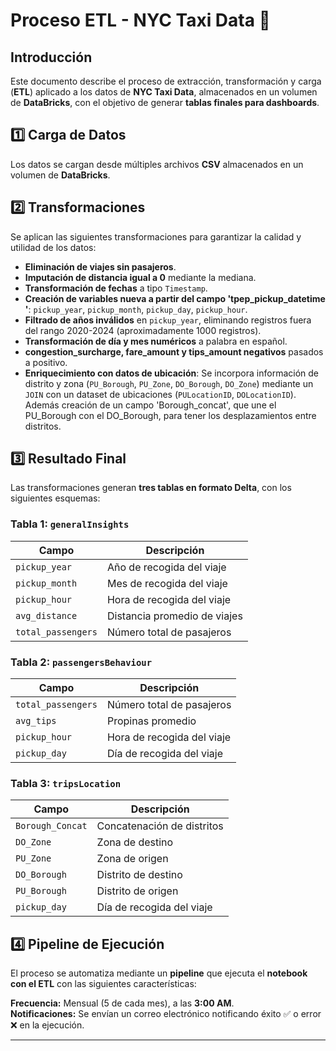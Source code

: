 # Proceso ETL - NYC Taxi Data 🚖  

##  Introducción  

Este documento describe el proceso de extracción, transformación y carga (**ETL**) aplicado a los datos de **NYC Taxi Data**, almacenados en un volumen de **DataBricks**, con el objetivo de generar **tablas finales para dashboards**.  

## 1️⃣ Carga de Datos  

Los datos se cargan desde múltiples archivos **CSV** almacenados en un volumen de **DataBricks**.  

## 2️⃣ Transformaciones  

Se aplican las siguientes transformaciones para garantizar la calidad y utilidad de los datos:  

- **Eliminación de viajes sin pasajeros**.  
- **Imputación de distancia igual a 0** mediante la mediana.  
- **Transformación de fechas** a tipo `Timestamp`.  
- **Creación de variables nueva a partir del campo 'tpep_pickup_datetime
'**: `pickup_year`, `pickup_month`, `pickup_day`, `pickup_hour`.  
- **Filtrado de años inválidos** en `pickup_year`, eliminando registros fuera del rango 2020-2024 (aproximadamente 1000 registros).  
- **Transformación de día y mes numéricos** a palabra en español.  
- **congestion_surcharge, fare_amount y tips_amount negativos** pasados a positivo.  
- **Enriquecimiento con datos de ubicación**: Se incorpora información de distrito y zona (`PU_Borough`, `PU_Zone`, `DO_Borough`, `DO_Zone`) mediante un `JOIN` con un dataset de ubicaciones (`PULocationID`, `DOLocationID`). Además creación de un campo 'Borough_concat', que une el PU_Borough con el DO_Borough, para tener los desplazamientos entre distritos.  

## 3️⃣ Resultado Final   

Las transformaciones generan **tres tablas en formato Delta**, con los siguientes esquemas:  

### Tabla 1: `generalInsights`  
| Campo | Descripción |  
|-----------------|--------------------------------------|  
| `pickup_year`   | Año de recogida del viaje  |  
| `pickup_month`  | Mes de recogida del viaje  |  
| `pickup_hour`   | Hora de recogida del viaje  |  
| `avg_distance`  | Distancia promedio de viajes  |  
| `total_passengers` | Número total de pasajeros  |  

### Tabla 2: `passengersBehaviour`  
| Campo | Descripción |  
|-----------------|--------------------------------------|  
| `total_passengers` | Número total de pasajeros  |  
| `avg_tips`      | Propinas promedio  |  
| `pickup_hour`   | Hora de recogida del viaje  |  
| `pickup_day`    | Día de recogida del viaje  |  

### Tabla 3: `tripsLocation`  
| Campo | Descripción |  
|-----------------|--------------------------------------|  
| `Borough_Concat` | Concatenación de distritos |  
| `DO_Zone`      | Zona de destino |  
| `PU_Zone`      | Zona de origen |  
| `DO_Borough`   | Distrito de destino |  
| `PU_Borough`   | Distrito de origen |  
| `pickup_day`   | Día de recogida del viaje |  

## 4️⃣ Pipeline de Ejecución 

El proceso se automatiza mediante un **pipeline** que ejecuta el **notebook con el ETL** con las siguientes características:  

 **Frecuencia:** Mensual (5 de cada mes), a las **3:00 AM**.  
 **Notificaciones:** Se envían un correo electrónico notificando éxito ✅ o error ❌ en la ejecución.  

---


